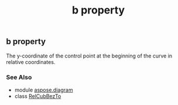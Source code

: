 ﻿---
title: b property
second_title: Aspose.Diagram for Python via .NET API References
description: 
type: docs
weight: 50
url: /python-net/aspose.diagram/relcubbezto/b/
is_root: false
---

## b property


The y-coordinate of the control point at the beginning of the curve in relative coordinates.

### See Also
* module [aspose.diagram](../../)
* class [RelCubBezTo](/diagram/python-net/aspose.diagram/relcubbezto)
